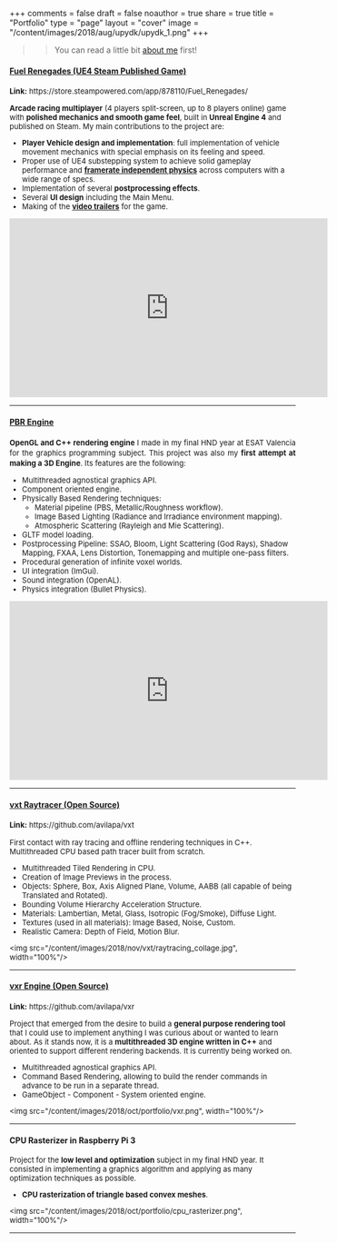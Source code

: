 +++
comments = false
draft = false
noauthor = true
share = true
title = "Portfolio"
type = "page"
layout = "cover"
image = "/content/images/2018/aug/upydk/upydk_1.png"
+++
>> You can read a little bit <a href="/about/" target="_blank">about me</a> first!


#### <a href="/fuel-renegades/" target="_blank">Fuel Renegades (UE4 Steam Published Game)</a>

<font size="2">
<p align="justify" style="line-height:1.4">
<b>Link:</b> https://store.steampowered.com/app/878110/Fuel_Renegades/

<b>Arcade racing multiplayer</b> (4 players split-screen, up to 8 players online) game with <b>polished mechanics and smooth game feel</b>, built in <b>Unreal Engine 4</b> and published on Steam. My main contributions to the project are:

 - __Player Vehicle design and implementation__: full implementation of vehicle movement mechanics with special emphasis on its feeling and speed.
 - Proper use of UE4 substepping system to achieve solid gameplay performance and __<a href="/post/framerate-independent-physics-in-ue4/" target="_blank">framerate independent physics</a>__ across computers with a wide range of specs.
 - Implementation of several __postprocessing effects__.
 - Several __UI design__ including the Main Menu.
 - Making of the __<a href="https://www.youtube.com/watch?v=N2RG6a8gLr0&list=PLxMwOQRJc15dLQrO0z1oc9JuXMaoGPlXd" target="_blank">video trailers</a>__ for the game.

<iframe width="560" height="315" src="https://www.youtube.com/embed/N2RG6a8gLr0" frameborder="0" allow="autoplay; encrypted-media" allowfullscreen></iframe>

</p>
</font>
<hr>

#### <a href="/render-engine/" target="_blank">PBR Engine</a>

<font size="2">
<p align="justify" style="line-height:1.4">
<b>OpenGL and C++ rendering engine</b> I made in my final HND year at ESAT Valencia for the graphics programming subject. This project was also my <b>first attempt at making a 3D Engine</b>. Its features are the following:

- Multithreaded agnostical graphics API.
- Component oriented engine.
- Physically Based Rendering techniques:
	- Material pipeline (PBS, Metallic/Roughness workflow).
	- Image Based Lighting (Radiance and Irradiance environment mapping).
	- Atmospheric Scattering (Rayleigh and Mie Scattering).
- GLTF model loading.
- Postprocessing Pipeline: SSAO, Bloom, Light Scattering (God Rays), Shadow Mapping, FXAA, Lens Distortion, Tonemapping and multiple one-pass filters.
- Procedural generation of infinite voxel worlds.
- UI integration (ImGui).
- Sound integration (OpenAL).
- Physics integration (Bullet Physics).

<iframe width="560" height="315" src="https://www.youtube.com/embed/J9CExYF8yrU" frameborder="0" allow="autoplay; encrypted-media" allowfullscreen></iframe>
</p>
</font>
<hr>


#### <a href="/vxt-raytracer/" target="_blank">vxt Raytracer (Open Source)</a>

<font size="2">
<p align="justify" style="line-height:1.4">
<b>Link:</b> https://github.com/avilapa/vxt

First contact with ray tracing and offline rendering techniques in C++. Multithreaded CPU
based path tracer built from scratch.

- Multithreaded Tiled Rendering in CPU.
- Creation of Image Previews in the process.
- Objects: Sphere, Box, Axis Aligned Plane, Volume, AABB (all capable of being Translated and Rotated).
- Bounding Volume Hierarchy Acceleration Structure.
- Materials: Lambertian, Metal, Glass, Isotropic (Fog/Smoke), Diffuse Light.
- Textures (used in all materials): Image Based, Noise, Custom.
- Realistic Camera: Depth of Field, Motion Blur.

<img src="/content/images/2018/nov/vxt/raytracing_collage.jpg", width="100%"/>
</p>
</font>
<hr>

#### <a href="/vxr-engine/" target="_blank">vxr Engine (Open Source)</a>

<font size="2">
<p align="justify" style="line-height:1.4">
<b>Link:</b> https://github.com/avilapa/vxr

Project that emerged from the desire to build a <b>general purpose rendering tool</b> that I could use to implement anything I was curious about or wanted to learn about.
As it stands now, it is a <b>multithreaded 3D engine written in C++</b> and oriented to support different rendering backends. It is currently being worked on.

- Multithreaded agnostical graphics API.
- Command Based Rendering, allowing to build the render commands in advance to be run in a separate thread.
- GameObject - Component - System oriented engine.

<img src="/content/images/2018/oct/portfolio/vxr.png", width="100%"/>
</p>
</font>
<hr>

#### CPU Rasterizer in Raspberry Pi 3

<font size="2">
<p align="justify" style="line-height:1.4">

Project for the <b>low level and optimization</b> subject in my final HND year. It consisted in implementing a graphics algorithm and applying as many optimization techniques as possible. 

- <b>CPU rasterization of triangle based convex meshes</b>.

<img src="/content/images/2018/oct/portfolio/cpu_rasterizer.png", width="100%"/>
</p>
</font>
<hr>

<!--
#### Multi-Agent System and A* Pathfinding

<font size="2">
<p align="justify" style="line-height:1.4">

Project for the Artificial Intelligence subject in my final HND year. It consisted in implementing several agents each with its specific behaviour to simulate a prison. 

- <b>A* Pathfinding</b> agent used to communicate with the agents and provide them with requested paths.
- Prisoner, Soldier and Guard agents with using <b>FSM</b> for their movement and behaviour (mind - body). 
- Prison agent used to communicate with the agents.
- Multi-Agent messaging.
- <b>Fixed timestep</b>.

<img src="/content/images/2018/oct/portfolio/prison.png", width="100%"/>
</p>
</font>
<hr>

#### Procedural City (Graphics Framework)

<font size="2">
<p align="justify" style="line-height:1.4">

First contact with graphcis for the graphics programming subject in my second year. The project consisted on learning OpenGL by implementing Texture, Framebuffer, Material and Buffer objects in a C++ OpenGL framework, and testing them by building a procedural city.

- Exploration of procedural generation algorithms.
- <b>Screen Space Ambient Occlusion</b> postprocess.
- <b>Deferred Rendering</b>. 

<img src="/content/images/2018/oct/portfolio/city.png", width="100%"/>
</p>
</font>
<hr>

#### Star Castle

<font size="2">
<p align="justify" style="line-height:1.4">

Implementation of the classic arcade game Star Castle in a small university rendering framework done in the first year.

- No sprites used in gameplay, all vector and matrix rendering.
- Collision system.
- Progression system with unlockable levels and progressive difficulty.
- Login system and management on a separate application.
- High scores.

<img src="/content/images/2018/oct/portfolio/star_castle.png", width="100%"/>
</p>
</font>
<hr>

#### Game Jams

<font size="2">
<p align="justify" style="line-height:1.4">

I have participated in several Game Jams in Ludum Dare, and privately organized ones. In all of them I used <b>Unity 3D</b>. Most of them were group based.

<img src="/content/images/2018/oct/portfolio/game_jams.png", width="100%"/>
</p>
</font>
<hr>
-->

